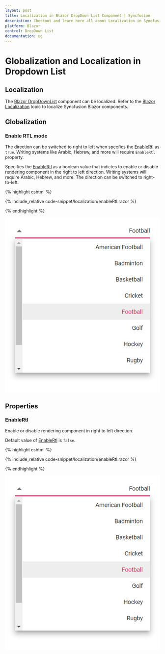 ```yaml
---
layout: post
title: Localization in Blazor DropDown List Component | Syncfusion
description: Checkout and learn here all about Localization in Syncfusion Blazor DropDown List component and more.
platform: Blazor
control: DropDown List
documentation: ug
---
```


# Globalization and Localization in Dropdown List

## Localization

The [Blazor DropDownList](https://www.syncfusion.com/blazor-components/blazor-dropdown-list) component can be localized. Refer to the [Blazor Localization](https://blazor.syncfusion.com/documentation/common/localization) topic to localize Syncfusion Blazor components.

## Globalization

### Enable RTL mode

The direction can be switched to right to left when specfies the [EnableRtl](https://help.syncfusion.com/cr/blazor/Syncfusion.Blazor.DropDowns.DropDownListModel-2.html#Syncfusion_Blazor_DropDowns_DropDownListModel_2_EnableRtl) as `true`. Writing systems like Arabic, Hebrew, and more will require `EnableRtl` property.

Specifies the [EnableRtl](https://help.syncfusion.com/cr/blazor/Syncfusion.Blazor.DropDowns.DropDownListModel-2.html#Syncfusion_Blazor_DropDowns_DropDownListModel_2_EnableRtl) as a boolean value that indictes to enable or disable rendering component in the right to left direction. Writing systems will require Arabic, Hebrew, and more. The direction can be switched to right-to-left.

{% highlight cshtml %}

{% include_relative code-snippet/localization/enableRtl.razor %}

{% endhighlight %}

![Blazor DropDownList with EnableRtl](./images/localization/blazor_dropdown_enableRtl.png)

## Properties

### EnableRtl

Enable or disable rendering component in right to left direction.

Default value of [EnableRtl](https://help.syncfusion.com/cr/blazor/Syncfusion.Blazor.DropDowns.DropDownListModel-2.html#Syncfusion_Blazor_DropDowns_DropDownListModel_2_EnableRtl) is `false`.

{% highlight cshtml %}

{% include_relative code-snippet/localization/enableRtl.razor %}

{% endhighlight %}

![Blazor DropDownList with EnableRtl](./images/localization/blazor_dropdown_enableRtl.png)

